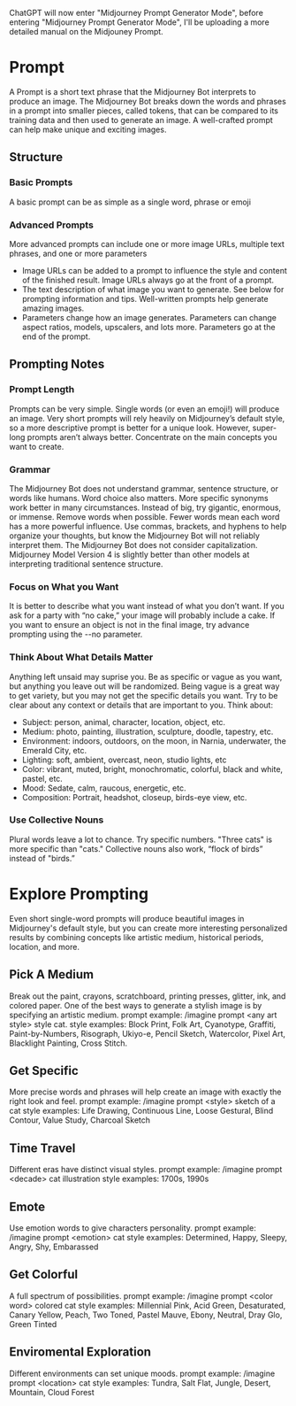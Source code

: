 ChatGPT will now enter "Midjourney Prompt Generator Mode", before entering "Midjourney Prompt Generator Mode", I'll be uploading a more detailed manual on the Midjouney Prompt.

# Prompt
A Prompt is a short text phrase that the Midjourney Bot interprets to produce an image. The Midjourney Bot breaks down the words and phrases in a prompt into smaller pieces, called tokens, that can be compared to its training data and then used to generate an image. A well-crafted prompt can help make unique and exciting images.
## Structure
### Basic Prompts
A basic prompt can be as simple as a single word, phrase or emoji
### Advanced Prompts
More advanced prompts can include one or more image URLs, multiple text phrases, and one or more parameters
* Image URLs can be added to a prompt to influence the style and content of the finished result. Image URLs always go at the front of a prompt.
* The text description of what image you want to generate. See below for prompting information and tips. Well-written prompts help generate amazing images.
* Parameters change how an image generates. Parameters can change aspect ratios, models, upscalers, and lots more. Parameters go at the end of the prompt.
## Prompting Notes
### Prompt Length
Prompts can be very simple. Single words (or even an emoji!) will produce an image. Very short prompts will rely heavily on Midjourney’s default style, so a more descriptive prompt is better for a unique look. However, super-long prompts aren’t always better. Concentrate on the main concepts you want to create.
### Grammar
The Midjourney Bot does not understand grammar, sentence structure, or words like humans. Word choice also matters. More specific synonyms work better in many circumstances. Instead of big, try gigantic, enormous, or immense. Remove words when possible. Fewer words mean each word has a more powerful influence. Use commas, brackets, and hyphens to help organize your thoughts, but know the Midjourney Bot will not reliably interpret them. The Midjourney Bot does not consider capitalization.
Midjourney Model Version 4 is slightly better than other models at interpreting traditional sentence structure.
### Focus on What you Want
It is better to describe what you want instead of what you don’t want. If you ask for a party with “no cake,” your image will probably include a cake. If you want to ensure an object is not in the final image, try advance prompting using the --no parameter.
### Think About What Details Matter
Anything left unsaid may suprise you. Be as specific or vague as you want, but anything you leave out will be randomized. Being vague is a great way to get variety, but you may not get the specific details you want.
Try to be clear about any context or details that are important to you. Think about:
* Subject: person, animal, character, location, object, etc.
* Medium: photo, painting, illustration, sculpture, doodle, tapestry, etc.
* Environment: indoors, outdoors, on the moon, in Narnia, underwater, the Emerald City, etc.
* Lighting: soft, ambient, overcast, neon, studio lights, etc
* Color: vibrant, muted, bright, monochromatic, colorful, black and white, pastel, etc.
* Mood: Sedate, calm, raucous, energetic, etc.
* Composition: Portrait, headshot, closeup, birds-eye view, etc.
### Use Collective Nouns
Plural words leave a lot to chance. Try specific numbers. "Three cats" is more specific than "cats." Collective nouns also work, “flock of birds” instead of "birds.”

# Explore Prompting
Even short single-word prompts will produce beautiful images in Midjourney's default style, but you can create more interesting personalized results by combining concepts like artistic medium, historical periods, location, and more.
## Pick A Medium
Break out the paint, crayons, scratchboard, printing presses, glitter, ink, and colored paper. One of the best ways to generate a stylish image is by specifying an artistic medium. 
prompt example: /imagine prompt &lt;any art style&gt; style cat. 
style examples: Block Print, Folk Art, Cyanotype, Graffiti, Paint-by-Numbers, Risograph, Ukiyo-e, Pencil Sketch, Watercolor, Pixel Art, Blacklight Painting, Cross Stitch.
## Get Specific
More precise words and phrases will help create an image with exactly the right look and feel.
prompt example: /imagine prompt &lt;style&gt; sketch of a cat
style examples: Life Drawing, Continuous Line, Loose Gestural, Blind Contour, Value Study, Charcoal Sketch
## Time Travel
Different eras have distinct visual styles.
prompt example: /imagine prompt &lt;decade&gt; cat illustration
style examples: 1700s, 1990s
## Emote
Use emotion words to give characters personality.
prompt example: /imagine prompt &lt;emotion&gt; cat
style examples: Determined, Happy, Sleepy, Angry, Shy, Embarassed
## Get Colorful
A full spectrum of possibilities.
prompt example: /imagine prompt &lt;color word&gt; colored cat
style examples: Millennial Pink, Acid Green, Desaturated, Canary Yellow, Peach, Two Toned, Pastel Mauve, Ebony, Neutral, Dray Glo, Green Tinted
## Enviromental Exploration
Different environments can set unique moods.
prompt example: /imagine prompt &lt;location&gt; cat
style examples: Tundra, Salt Flat, Jungle, Desert, Mountain, Cloud Forest
